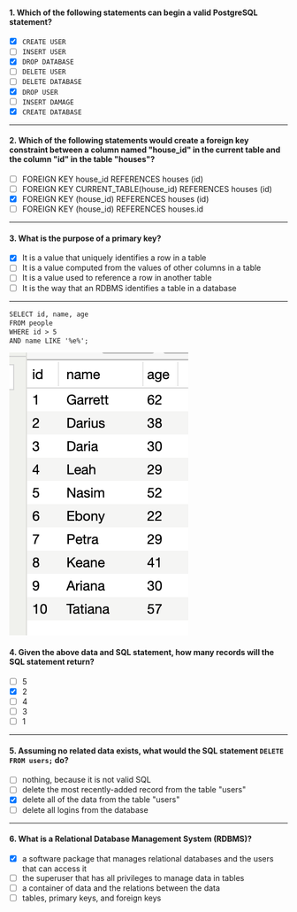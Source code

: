 #### 1. Which of the following statements can begin a valid PostgreSQL statement?
- [x] `CREATE USER`
- [ ] `INSERT USER`
- [x] `DROP DATABASE`
- [ ] `DELETE USER`
- [ ] `DELETE DATABASE`
- [x] `DROP USER`
- [ ] `INSERT DAMAGE`
- [x] `CREATE DATABASE`

---

#### 2. Which of the following statements would create a foreign key constraint between a column named "house_id" in the current table and the column "id" in the table "houses"?
- [ ] FOREIGN KEY house_id REFERENCES houses (id)
- [ ] FOREIGN KEY CURRENT_TABLE(house_id) REFERENCES houses (id)
- [x] FOREIGN KEY (house_id) REFERENCES houses (id)
- [ ] FOREIGN KEY (house_id) REFERENCES houses.id

---

#### 3. What is the purpose of a primary key?
- [x] It is a value that uniquely identifies a row in a table
- [ ] It is a value computed from the values of other columns in a table
- [ ] It is a value used to reference a row in another table
- [ ] It is the way that an RDBMS identifies a table in a database

---

```
SELECT id, name, age
FROM people
WHERE id > 5
AND name LIKE '%e%';
```

![People Table](images/people-table.png)

#### 4. Given the above data and SQL statement, how many records will the SQL statement return?
- [ ] 5
- [x] 2
- [ ] 4
- [ ] 3
- [ ] 1

---

#### 5. Assuming no related data exists, what would the SQL statement `DELETE FROM users;` do?
- [ ] nothing, because it is not valid SQL
- [ ] delete the most recently-added record from the table "users"
- [x] delete all of the data from the table "users"
- [ ] delete all logins from the database

---

#### 6. What is a Relational Database Management System (RDBMS)?
- [x] a software package that manages relational databases and the users that can access it
- [ ] the superuser that has all privileges to manage data in tables
- [ ] a container of data and the relations between the data
- [ ] tables, primary keys, and foreign keys
